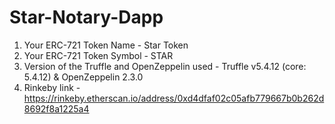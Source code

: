 # Star-Notary-Dapp

1) Your ERC-721 Token Name - Star Token
2) Your ERC-721 Token Symbol - STAR
3) Version of the Truffle and OpenZeppelin used - Truffle v5.4.12 (core: 5.4.12) & OpenZeppelin 2.3.0
4) Rinkeby link - https://rinkeby.etherscan.io/address/0xd4dfaf02c05afb779667b0b262d8692f8a1225a4
